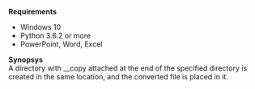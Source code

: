**Requirements**  
- Windows 10  
- Python 3.6.2 or more  
- PowerPoint, Word, Excel  
  
**Synopsys**  
A directory with __copy attached at the end of the specified directory is created in the same location, and the converted file is placed in it.  
